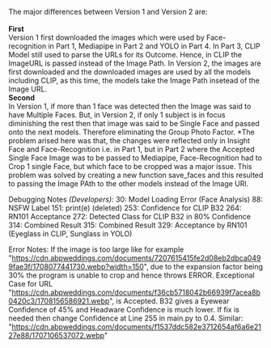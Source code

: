 The major differences between Version 1 and Version 2 are: <br><br>
**First** <br>
Version 1 first downloaded the images which were used by Face-recognition in Part 1, Mediapipe in Part 2 and YOLO in Part 4. In Part 3, CLIP Model still used to parse the URLs for its Outcome. Hence, in CLIP the ImageURL is passed instead of the Image Path.
In Version 2, the images are first downloaded and the downloaded images are used by all the models including CLIP, as this time, the models take the Image Path insetead of the Image URL. 
<br>
**Second** <br>
In Version 1, if more than 1 face was detected then the Image was said to have Multiple Faces. But, in Version 2, if only 1 subject is in focus diminishing the rest then that image was said to be Single Face and passed onto the next models. Therefore eliminating the Group Photo Factor. *The problem arised here was that, the changes were reflected only in Insight Face and Face-Recognition i.e. in Part 1, but in Part 2 where the Accepted Single Face Image was to be passed to Mediapipe, Face-Recognition had to Crop 1 single Face, but which face to be cropped was a major issue. This problem was solved by creating a new function save_faces and this resulted to passing the Image PAth to the other models instead of the Image URl.



Debugging Notes _(Developers)_:
30:  Model Loading Error (Face Analysis)
88:  NSFW Label
151: print(e)                   (deleted)
253: Confidence for CLIP B32
264: RN101 Acceptance 
272: Detected Class for CLIP B32 in 80% Confidence
314: Combined Result 
315: Combined Result
329: Acceptance by RN101        (Eyeglass in CLIP, Sunglass in YOLO)

Error Notes:
If the image is too large like for example "https://cdn.abpweddings.com/documents/7207615415fe2d08eb2dbca0499fae3f/1708077441730.webp?width=150", due to the expansion factor being 30% the program is unable to crop and hence throws ERROR.
Exceptional Case for URL "https://cdn.abpweddings.com/documents/f36cb5718042b66939f7acea8b0420c3/1708156586921.webp", is Accepted. B32 gives a Eyewear Confidence of 45% and Headware Confidence is much lower. If fix is needed then change Confidence at Line 255 in main.py to 0.4.
    Similar: "https://cdn.abpweddings.com/documents/f1537ddc582e3712654af6a6e2127e88/1707106537072.webp"
